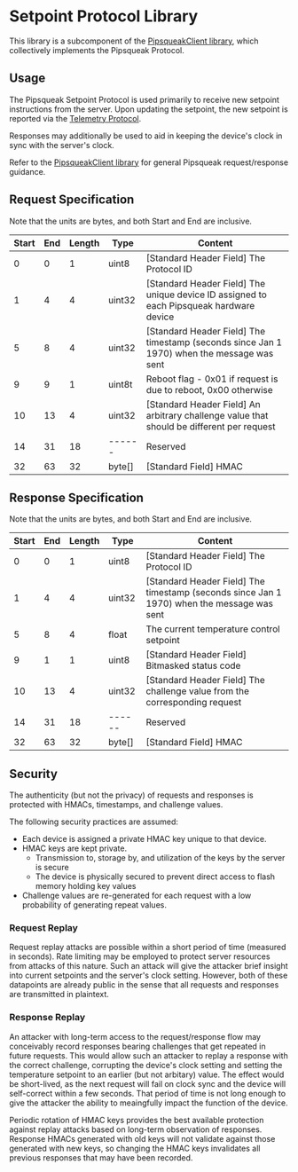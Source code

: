 # Setpoint Protocol Library

This library is a subcomponent of the [PipsqueakClient library](../PipsqueakClient/README.md),
which collectively implements the Pipsqueak Protocol.

## Usage

The Pipsqueak Setpoint Protocol is used primarily to receive new setpoint instructions from the
server. Upon updating the setpoint, the new setpoint is reported via the
[Telemetry Protocol](../TelemetryProtocol/README.md).

Responses may additionally be used to aid in keeping the device's clock in sync with the server's
clock.

Refer to the [PipsqueakClient library](../PipsqueakClient/README.md) for general Pipsqueak
request/response guidance.

## Request Specification

Note that the units are bytes, and both Start and End are inclusive.

| Start | End | Length | Type   | Content
| ----- | --- | ------ | ------ | -------------------------------------------------------------------------------------------
| 0     | 0   | 1      | uint8  | [Standard Header Field] The Protocol ID
| 1     | 4   | 4      | uint32 | [Standard Header Field] The unique device ID assigned to each Pipsqueak hardware device
| 5     | 8   | 4      | uint32 | [Standard Header Field] The timestamp (seconds since Jan 1 1970) when the message was sent
| 9     | 9   | 1      | uint8t | Reboot flag - 0x01 if request is due to reboot, 0x00 otherwise
| 10    | 13  | 4      | uint32 | [Standard Header Field] An arbitrary challenge value that should be different per request
| 14    | 31  | 18     | ------ | Reserved
| 32    | 63  | 32     | byte[] | [Standard Field] HMAC

## Response Specification

Note that the units are bytes, and both Start and End are inclusive.

| Start | End | Length | Type   | Content
| ----- | --- | ------ | ------ | ---------------------------------------------------------------------
| 0     | 0   | 1      | uint8  | [Standard Header Field] The Protocol ID
| 1     | 4   | 4      | uint32 | [Standard Header Field] The timestamp (seconds since Jan 1 1970) when the message was sent
| 5     | 8   | 4      | float  | The current temperature control setpoint
| 9     | 1   | 1      | uint8  | [Standard Header Field] Bitmasked status code
| 10    | 13  | 4      | uint32 | [Standard Header Field] The challenge value from the corresponding request
| 14    | 31  | 18     | ------ | Reserved
| 32    | 63  | 32     | byte[] | [Standard Field] HMAC

## Security

The authenticity (but not the privacy) of requests and responses is protected with HMACs, timestamps,
and challenge values.

The following security practices are assumed:

* Each device is assigned a private HMAC key unique to that device.
* HMAC keys are kept private.
    * Transmission to, storage by, and utilization of the keys by the server is secure
    * The device is physically secured to prevent direct access to flash memory holding key values
* Challenge values are re-generated for each request with a low probability of generating repeat
  values.

### Request Replay

Request replay attacks are possible within a short period of time (measured in seconds). Rate limiting
may be employed to protect server resources from attacks of this nature. Such an attack will give
the attacker brief insight into current setpoints and the server's clock setting. However, both of these
datapoints are already public in the sense that all requests and responses are transmitted in plaintext.

### Response Replay

An attacker with long-term access to the request/response flow may conceivably record responses
bearing challenges that get repeated in future requests. This would allow such an attacker to replay
a response with the correct challenge, corrupting the device's clock setting and setting the
temperature setpoint to an earlier (but not arbitary) value. The effect would be short-lived, as the
next request will fail on clock sync and the device will self-correct within a few seconds. That
period of time is not long enough to give the attacker the ability to meaingfully impact the
function of the device.

Periodic rotation of HMAC keys provides the best available protection against replay attacks based on
long-term observation of responses. Response HMACs generated with old keys will not validate against
those generated with new keys, so changing the HMAC keys invalidates all previous responses that may
have been recorded.

